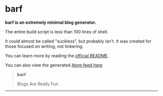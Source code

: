 # barf

**barf is an extremely minimal blog generator.**

The entire build script is less than 100 lines of shell.

It could almost be called "suckless", but probably isn't. It was created for those focused on writing, not tinkering.

You can learn more by reading the [official README](https://git.sr.ht/~bt/barf).

You can also view the generated [Atom feed here](/atom.xml)

> **barf**
>
> Blogs Are Really Fun

---
